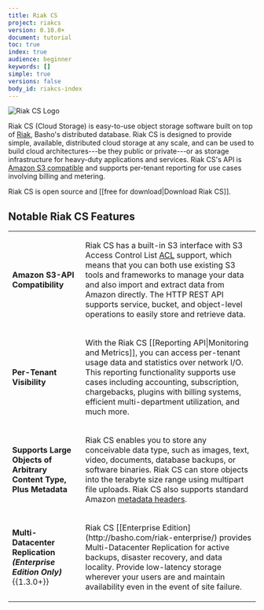 ```yaml
---
title: Riak CS
project: riakcs
version: 0.10.0+
document: tutorial
toc: true
index: true
audience: beginner
keywords: []
simple: true
versions: false
body_id: riakcs-index
---
```


![Riak CS Logo](/images/riak-cs-logo.png)


Riak CS (Cloud Storage) is easy-to-use object storage software built on top of [Riak](http://basho.com/riak/), Basho's distributed database. Riak CS is designed to provide simple, available, distributed cloud storage at any scale, and can be used to build cloud architectures---be they public or private---or as storage infrastructure for heavy-duty applications and services. Riak CS's API is [Amazon S3 compatible](http://docs.aws.amazon.com/AmazonS3/latest/API/APIRest.html) and supports per-tenant reporting for use cases involving billing and metering.

Riak CS is open source and [[free for download|Download Riak CS]].

## Notable Riak CS Features

<table>
<tbody>
<tr>
<td><strong>Amazon S3-API Compatibility</strong></td>
<td><p>Riak CS has a built-in S3 interface with S3 Access Control List <a href="http://docs.aws.amazon.com/AmazonS3/latest/dev/ACLOverview.html">ACL</a> support, which means that you can both use existing S3 tools and frameworks to manage your data and also import and extract data from Amazon directly. The HTTP REST API supports service, bucket, and object-level operations to easily store and retrieve data.</p>
</td>
</tr>
<tr>
<td><strong>Per-Tenant Visibility</strong></td>
<td>
<p>With the Riak CS [[Reporting API|Monitoring and Metrics]], you can access per-tenant usage data and statistics over network I/O. This reporting functionality supports use cases including accounting, subscription, chargebacks, plugins with billing systems, efficient multi-department utilization, and much more.</p>
</td>
</tr>
<tr>
<td>
<strong>Supports Large Objects of Arbitrary Content Type, Plus Metadata</strong>
</td>
<td>
<p>Riak CS enables you to store any conceivable data type, such as images, text, video, documents, database backups, or software binaries. Riak CS can store objects into the terabyte size range using multipart file uploads. Riak CS also supports standard Amazon <a href="http://docs.aws.amazon.com/AmazonS3/latest/dev/UsingMetadata.html">metadata headers</a>.</p>
</td>
</tr>
<tr>
<td><strong>Multi-Datacenter Replication<br><i>(Enterprise Edition Only)</i></strong>{{1.3.0+}}</td>
<td>
<p>Riak CS [[Enterprise Edition](http://basho.com/riak-enterprise/) provides Multi-Datacenter Replication for active backups, disaster recovery, and data locality. Provide low-latency storage wherever your users are and maintain availability even in the event of site failure.</p>
</td>
</tr>
</tbody>
</table>